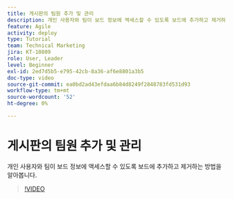 ```yaml
---
title: 게시판의 팀원 추가 및 관리
description: 개인 사용자와 팀이 보드 정보에 액세스할 수 있도록 보드에 추가하고 제거하는 방법을 알아봅니다.
feature: Agile
activity: deploy
type: Tutorial
team: Technical Marketing
jira: KT-10809
role: User, Leader
level: Beginner
exl-id: 2ed7d5b5-e795-42cb-8a36-af6e8801a3b5
doc-type: video
source-git-commit: ea0bd2ad43efdaa6b84d8249f2848783fd531d93
workflow-type: tm+mt
source-wordcount: '52'
ht-degree: 0%

---
```


# 게시판의 팀원 추가 및 관리

개인 사용자와 팀이 보드 정보에 액세스할 수 있도록 보드에 추가하고 제거하는 방법을 알아봅니다.

>[!VIDEO](https://video.tv.adobe.com/v/346808/?quality=12&learn=on)
